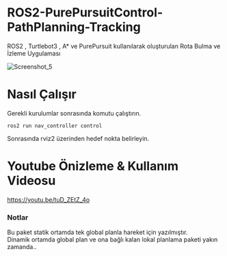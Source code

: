# ROS2-PurePursuitControl-PathPlanning-Tracking
ROS2 , Turtlebot3 , A* ve PurePursuit kullanılarak oluşturulan Rota Bulma ve İzleme Uygulaması


![Screenshot_5](https://user-images.githubusercontent.com/87595266/205762696-91c48af3-617d-4784-a1d9-ebe66400df4c.png)


# Nasıl Çalışır
Gerekli kurulumlar sonrasında komutu çalıştırın.  
  
`ros2 run nav_controller control`

Sonrasında rviz2 üzerinden hedef nokta belirleyin.  

# Youtube Önizleme & Kullanım Videosu  
https://youtu.be/tuD_ZEtZ_4o

### Notlar  
Bu paket statik ortamda tek global planla hareket için yazılmıştır.  
Dinamik ortamda global plan ve ona bağlı kalan lokal planlama paketi yakın zamanda..

